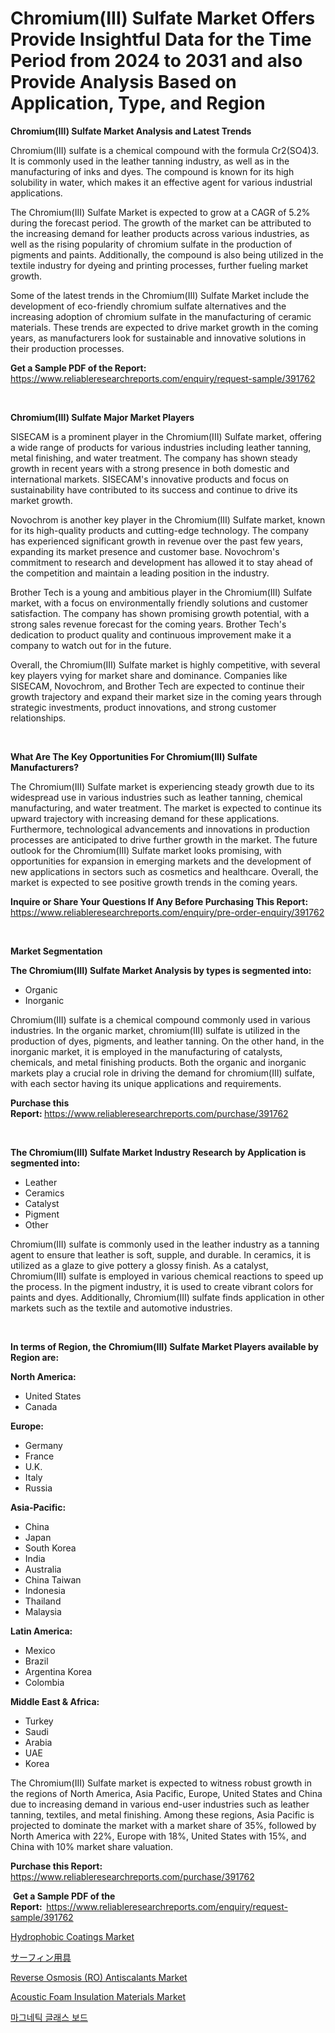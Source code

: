<p><h1>Chromium(III) Sulfate Market Offers Provide Insightful Data for the Time Period from 2024 to 2031 and also Provide Analysis Based on Application, Type, and Region</h1></p><p><strong>Chromium(III) Sulfate Market Analysis and Latest Trends</strong></p>
<p><p>Chromium(III) sulfate is a chemical compound with the formula Cr2(SO4)3. It is commonly used in the leather tanning industry, as well as in the manufacturing of inks and dyes. The compound is known for its high solubility in water, which makes it an effective agent for various industrial applications.</p><p>The Chromium(III) Sulfate Market is expected to grow at a CAGR of 5.2% during the forecast period. The growth of the market can be attributed to the increasing demand for leather products across various industries, as well as the rising popularity of chromium sulfate in the production of pigments and paints. Additionally, the compound is also being utilized in the textile industry for dyeing and printing processes, further fueling market growth.</p><p>Some of the latest trends in the Chromium(III) Sulfate Market include the development of eco-friendly chromium sulfate alternatives and the increasing adoption of chromium sulfate in the manufacturing of ceramic materials. These trends are expected to drive market growth in the coming years, as manufacturers look for sustainable and innovative solutions in their production processes.</p></p>
<p><strong>Get a Sample PDF of the Report:&nbsp;</strong> <a href="https://www.reliableresearchreports.com/enquiry/request-sample/391762">https://www.reliableresearchreports.com/enquiry/request-sample/391762</a></p>
<p>&nbsp;</p>
<p><strong>Chromium(III) Sulfate Major Market Players</strong></p>
<p><p>SISECAM is a prominent player in the Chromium(III) Sulfate market, offering a wide range of products for various industries including leather tanning, metal finishing, and water treatment. The company has shown steady growth in recent years with a strong presence in both domestic and international markets. SISECAM's innovative products and focus on sustainability have contributed to its success and continue to drive its market growth.</p><p>Novochrom is another key player in the Chromium(III) Sulfate market, known for its high-quality products and cutting-edge technology. The company has experienced significant growth in revenue over the past few years, expanding its market presence and customer base. Novochrom's commitment to research and development has allowed it to stay ahead of the competition and maintain a leading position in the industry.</p><p>Brother Tech is a young and ambitious player in the Chromium(III) Sulfate market, with a focus on environmentally friendly solutions and customer satisfaction. The company has shown promising growth potential, with a strong sales revenue forecast for the coming years. Brother Tech's dedication to product quality and continuous improvement make it a company to watch out for in the future.</p><p>Overall, the Chromium(III) Sulfate market is highly competitive, with several key players vying for market share and dominance. Companies like SISECAM, Novochrom, and Brother Tech are expected to continue their growth trajectory and expand their market size in the coming years through strategic investments, product innovations, and strong customer relationships.</p></p>
<p>&nbsp;</p>
<p><strong>What Are The Key Opportunities For Chromium(III) Sulfate Manufacturers?</strong></p>
<p><p>The Chromium(III) Sulfate market is experiencing steady growth due to its widespread use in various industries such as leather tanning, chemical manufacturing, and water treatment. The market is expected to continue its upward trajectory with increasing demand for these applications. Furthermore, technological advancements and innovations in production processes are anticipated to drive further growth in the market. The future outlook for the Chromium(III) Sulfate market looks promising, with opportunities for expansion in emerging markets and the development of new applications in sectors such as cosmetics and healthcare. Overall, the market is expected to see positive growth trends in the coming years.</p></p>
<p><strong>Inquire or Share Your Questions If Any Before Purchasing This Report:</strong> <a href="https://www.reliableresearchreports.com/enquiry/pre-order-enquiry/391762">https://www.reliableresearchreports.com/enquiry/pre-order-enquiry/391762</a></p>
<p>&nbsp;</p>
<p><strong>Market Segmentation</strong></p>
<p><strong>The Chromium(III) Sulfate Market Analysis by types is segmented into:</strong></p>
<p><ul><li>Organic</li><li>Inorganic</li></ul></p>
<p><p>Chromium(III) sulfate is a chemical compound commonly used in various industries. In the organic market, chromium(III) sulfate is utilized in the production of dyes, pigments, and leather tanning. On the other hand, in the inorganic market, it is employed in the manufacturing of catalysts, chemicals, and metal finishing products. Both the organic and inorganic markets play a crucial role in driving the demand for chromium(III) sulfate, with each sector having its unique applications and requirements.</p></p>
<p><strong>Purchase this Report:&nbsp;</strong><a href="https://www.reliableresearchreports.com/purchase/391762">https://www.reliableresearchreports.com/purchase/391762</a></p>
<p>&nbsp;</p>
<p><strong>The Chromium(III) Sulfate Market Industry Research by Application is segmented into:</strong></p>
<p><ul><li>Leather</li><li>Ceramics</li><li>Catalyst</li><li>Pigment</li><li>Other</li></ul></p>
<p><p>Chromium(III) sulfate is commonly used in the leather industry as a tanning agent to ensure that leather is soft, supple, and durable. In ceramics, it is utilized as a glaze to give pottery a glossy finish. As a catalyst, Chromium(III) sulfate is employed in various chemical reactions to speed up the process. In the pigment industry, it is used to create vibrant colors for paints and dyes. Additionally, Chromium(III) sulfate finds application in other markets such as the textile and automotive industries.</p></p>
<p>&nbsp;</p>
<p><strong>In terms of Region, the Chromium(III) Sulfate Market Players available by Region are:</strong></p>
<p>
    <p> <strong> North America: </strong>
        <ul>
            <li>United States</li>
            <li>Canada</li>
        </ul>
        </p> 
    <p> <strong> Europe: </strong>
        <ul>
            <li>Germany</li>
            <li>France</li>
            <li>U.K.</li>
            <li>Italy</li>
            <li>Russia</li>
        </ul>
        </p> 
    <p> <strong> Asia-Pacific: </strong>
        <ul>
            <li>China</li>
            <li>Japan</li>
            <li>South Korea</li>
            <li>India</li>
            <li>Australia</li>
            <li>China Taiwan</li>
            <li>Indonesia</li>
            <li>Thailand</li>
            <li>Malaysia</li>
        </ul>
        </p> 
    <p> <strong> Latin America: </strong>
        <ul>
            <li>Mexico</li>
            <li>Brazil</li>
            <li>Argentina Korea</li>
            <li>Colombia</li>
        </ul>
        </p> 
    <p> <strong> Middle East & Africa: </strong>
        <ul>
            <li>Turkey</li>
            <li>Saudi</li>
            <li>Arabia</li>
            <li>UAE</li>
            <li>Korea</li>
        </ul>
    </p>
    </p>
<p><p>The Chromium(III) Sulfate market is expected to witness robust growth in the regions of North America, Asia Pacific, Europe, United States and China due to increasing demand in various end-user industries such as leather tanning, textiles, and metal finishing. Among these regions, Asia Pacific is projected to dominate the market with a market share of 35%, followed by North America with 22%, Europe with 18%, United States with 15%, and China with 10% market share valuation.</p></p>
<p><strong>Purchase this Report: </strong><a href="https://www.reliableresearchreports.com/purchase/391762">https://www.reliableresearchreports.com/purchase/391762</a></p>
<p>&nbsp;<strong>Get a Sample PDF of the Report:&nbsp;&nbsp;</strong><a href="https://www.reliableresearchreports.com/enquiry/request-sample/391762">https://www.reliableresearchreports.com/enquiry/request-sample/391762</a></p>
<p><strong></strong></p>
<p><p><a href="https://military-diascia-e68.notion.site/Hydrophobic-Coatings-Market-Size-and-Examines-its-Market-Scope-with-a-Primary-Focus-on-Growth-Oppo-85c92bd8db6a4062bdd558fa6536654c">Hydrophobic Coatings Market</a></p><p><a href="https://medium.com/@cheryledianeweber9eti23wjw9/%E3%82%B5%E3%83%BC%E3%83%95%E3%82%A3%E3%83%B3%E7%94%A8%E5%85%B7%E5%B8%82%E5%A0%B4%E3%81%AF-%E5%B8%82%E5%A0%B4%E3%82%B7%E3%82%A7%E3%82%A2-%E3%82%B5%E3%82%A4%E3%82%BA-2031%E5%B9%B4%E3%81%BE%E3%81%A7%E3%81%AE%E4%BA%88%E6%B8%AC%E3%81%AB%E7%84%A6%E7%82%B9%E3%82%92%E5%BD%93%E3%81%A6%E3%81%A6%E3%81%84%E3%81%BE%E3%81%99-96886944a23e">サーフィン用具</a></p><p><a href="https://github.com/timeliteaut/Market-Research-Report-List-1/blob/main/reverse-osmosis-ro-antiscalants-market.md">Reverse Osmosis (RO) Antiscalants Market</a></p><p><a href="https://sudsy-motorcycle-bbc.notion.site/Acoustic-Foam-Insulation-Materials-Market-Furnish-Information-about-Market-Size-Market-Share-Marke-e017677591204e93910239f8a721137c">Acoustic Foam Insulation Materials Market</a></p><p><a href="https://medium.com/@bkszjgzqq1851/%EC%9E%90%EC%84%9D-%EC%9C%A0%EB%A6%AC%ED%8C%90-%EC%8B%9C%EC%9E%A5-%EA%B2%BD%EC%9F%81-%EB%B6%84%EC%84%9D-%EC%8B%9C%EC%9E%A5-%EB%8F%99%ED%96%A5-%EB%B0%8F-2031%EB%85%84%EA%B9%8C%EC%A7%80%EC%9D%98-%EC%98%88%EC%B8%A1-3e3849097bc6">마그네틱 글래스 보드</a></p></p>